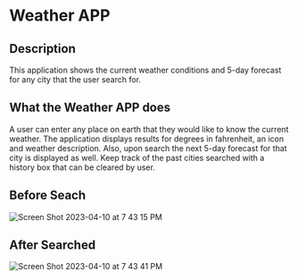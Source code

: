 # Weather APP

## Description
This application shows the current weather conditions and 5-day forecast for any city that the user search for.

## What the Weather APP does
A user can enter any place on earth that they would like to know the current weather. The application displays results for degrees in fahrenheit, an icon and weather description. Also, upon search the next 5-day forecast for that city is displayed as well. Keep track of the past cities searched with a history box that can be cleared by user. 


## Before Seach

![Screen Shot 2023-04-10 at 7 43 15 PM](https://user-images.githubusercontent.com/119640290/231019943-7002980c-ebe4-4fc8-a065-4d059c7983d4.png)

## After Searched

![Screen Shot 2023-04-10 at 7 43 41 PM](https://user-images.githubusercontent.com/119640290/231019982-2072a9c8-5fcf-461b-ab4c-f48f29bae38f.png)

